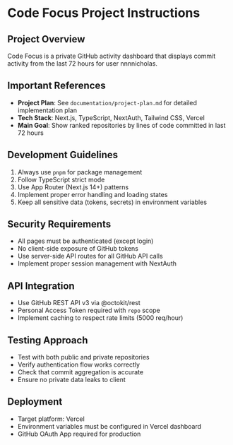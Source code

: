 # Code Focus Project Instructions

## Project Overview
Code Focus is a private GitHub activity dashboard that displays commit activity from the last 72 hours for user nnnnicholas.

## Important References
- **Project Plan**: See `documentation/project-plan.md` for detailed implementation plan
- **Tech Stack**: Next.js, TypeScript, NextAuth, Tailwind CSS, Vercel
- **Main Goal**: Show ranked repositories by lines of code committed in last 72 hours

## Development Guidelines
1. Always use `pnpm` for package management
2. Follow TypeScript strict mode
3. Use App Router (Next.js 14+) patterns
4. Implement proper error handling and loading states
5. Keep all sensitive data (tokens, secrets) in environment variables

## Security Requirements
- All pages must be authenticated (except login)
- No client-side exposure of GitHub tokens
- Use server-side API routes for all GitHub API calls
- Implement proper session management with NextAuth

## API Integration
- Use GitHub REST API v3 via @octokit/rest
- Personal Access Token required with `repo` scope
- Implement caching to respect rate limits (5000 req/hour)

## Testing Approach
- Test with both public and private repositories
- Verify authentication flow works correctly
- Check that commit aggregation is accurate
- Ensure no private data leaks to client

## Deployment
- Target platform: Vercel
- Environment variables must be configured in Vercel dashboard
- GitHub OAuth App required for production